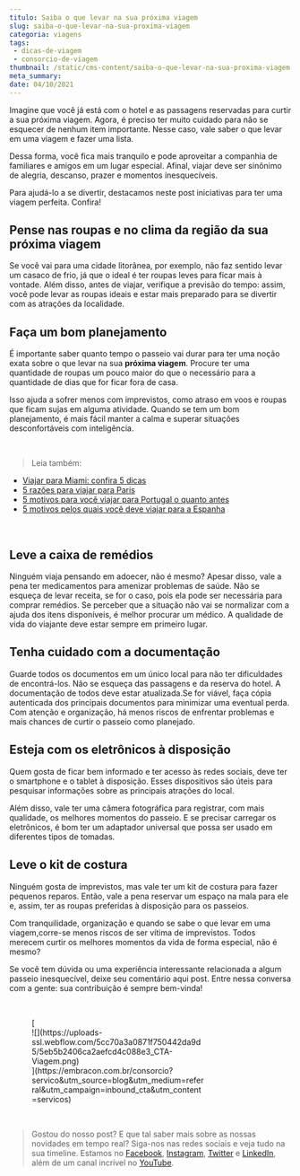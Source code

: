 ```yaml
---
titulo: Saiba o que levar na sua próxima viagem
slug: saiba-o-que-levar-na-sua-proxima-viagem
categoria: viagens
tags:
 - dicas-de-viagem
 - consorcio-de-viagem
thumbnail: /static/cms-content/saiba-o-que-levar-na-sua-proxima-viagem.jpeg
meta_summary: 
date: 04/10/2021
---
```

Imagine que você já está com o hotel e as passagens reservadas para curtir a sua próxima viagem. Agora, é preciso ter muito cuidado para não se esquecer de nenhum item importante. Nesse caso, vale saber o que levar em uma viagem e fazer uma lista.

Dessa forma, você fica mais tranquilo e pode aproveitar a companhia de familiares e amigos em um lugar especial. Afinal, viajar deve ser sinônimo de alegria, descanso, prazer e momentos inesquecíveis.

Para ajudá-lo a se divertir, destacamos neste post iniciativas para ter uma viagem perfeita. Confira!

Pense nas roupas e no clima da região da sua próxima viagem
-----------------------------------------------------------

Se você vai para uma cidade litorânea, por exemplo, não faz sentido levar um casaco de frio, já que o ideal é ter roupas leves para ficar mais à vontade. Além disso, antes de viajar, verifique a previsão do tempo: assim, você pode levar as roupas ideais e estar mais preparado para se divertir com as atrações da localidade.

Faça um bom planejamento
------------------------

É importante saber quanto tempo o passeio vai durar para ter uma noção exata sobre o que levar na sua **próxima viagem**. Procure ter uma quantidade de roupas um pouco maior do que o necessário para a quantidade de dias que for ficar fora de casa.

Isso ajuda a sofrer menos com imprevistos, como atraso em voos e roupas que ficam sujas em alguma atividade. Quando se tem um bom planejamento, é mais fácil manter a calma e superar situações desconfortáveis com inteligência.

‍

> Leia também:

- [Viajar para Miami: confira 5 dicas](https://www.embracon.com.br/blog/viajar-para-miami-confira-5-dicas)
- [5 razões para viajar para Paris](https://www.embracon.com.br/blog/5-razoes-para-viajar-para-paris)
- [5 motivos para você viajar para Portugal o quanto antes](https://www.embracon.com.br/blog/5-motivos-para-voce-viajar-para-portugal-o-quanto-antes)
- [5 motivos pelos quais você deve viajar para a Espanha](https://www.embracon.com.br/blog/5-motivos-pelos-quais-voce-deve-viajar-para-a-espanha)

‍

Leve a caixa de remédios
------------------------

Ninguém viaja pensando em adoecer, não é mesmo? Apesar disso, vale a pena ter medicamentos para amenizar problemas de saúde. Não se esqueça de levar receita, se for o caso, pois ela pode ser necessária para comprar remédios. Se perceber que a situação não vai se normalizar com a ajuda dos itens disponíveis, é melhor procurar um médico. A qualidade de vida do viajante deve estar sempre em primeiro lugar.

Tenha cuidado com a documentação
--------------------------------

Guarde todos os documentos em um único local para não ter dificuldades de encontrá-los. Não se esqueça das passagens e da reserva do hotel. A documentação de todos deve estar atualizada.Se for viável, faça cópia autenticada dos principais documentos para minimizar uma eventual perda. Com atenção e organização, há menos riscos de enfrentar problemas e mais chances de curtir o passeio como planejado.

Esteja com os eletrônicos à disposição
--------------------------------------

Quem gosta de ficar bem informado e ter acesso às redes sociais, deve ter o smartphone e o tablet à disposição. Esses dispositivos são úteis para pesquisar informações sobre as principais atrações do local.

Além disso, vale ter uma câmera fotográfica para registrar, com mais qualidade, os melhores momentos do passeio. E se precisar carregar os eletrônicos, é bom ter um adaptador universal que possa ser usado em diferentes tipos de tomadas.

Leve o kit de costura
---------------------

Ninguém gosta de imprevistos, mas vale ter um kit de costura para fazer pequenos reparos. Então, vale a pena reservar um espaço na mala para ele e, assim, ter as roupas preferidas à disposição para os passeios.

Com tranquilidade, organização e quando se sabe o que levar em uma viagem,corre-se menos riscos de ser vítima de imprevistos. Todos merecem curtir os melhores momentos da vida de forma especial, não é mesmo?

Se você tem dúvida ou uma experiência interessante relacionada a algum passeio inesquecível, deixe seu comentário aqui post. Entre nessa conversa com a gente: sua contribuição é sempre bem-vinda!

‍

<figure class="w-richtext-figure-type-image w-richtext-align-center" style="max-width:310px">[<div>![](https://uploads-ssl.webflow.com/5cc70a3a0871f750442da9d5/5eb5b2406ca2aefcd4c088e3_CTA-Viagem.png)</div>](https://embracon.com.br/consorcio?servico&utm_source=blog&utm_medium=referral&utm_campaign=inbound_cta&utm_content=servicos)</figure>‍

> Gostou do nosso post? E que tal saber mais sobre as nossas novidades em tempo real? Siga-nos nas redes sociais e veja tudo na sua timeline. Estamos no [Facebook](https://www.facebook.com/embracon/), [Instagram](https://www.instagram.com/embraconoficial/), [Twitter](https://twitter.com/embracon) e [LinkedIn](https://www.linkedin.com/company/1018875/), além de um canal incrível no [YouTube](https://www.youtube.com/channel/UCL-Y0mv9zc73Iek48NLUBzQ).
